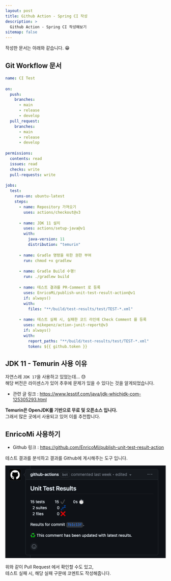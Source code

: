```yaml
---
layout: post
title: Github Action - Spring CI 작성
description: >
  Github Action - Spring CI 작성해보기
sitemap: false
---
```


작성한 문서는 아래와 같습니다. 😁

## Git Workflow 문서

```yaml
name: CI Test

on:
  push:
    branches:
      - main
      - release
      - develop
  pull_request:
    branches:
      - main
      - release
      - develop

permissions:
  contents: read
  issues: read
  checks: write
  pull-requests: write

jobs:
  test:
    runs-on: ubuntu-latest
    steps:
      - name: Repository 가져오기
        uses: actions/checkout@v3

      - name: JDK 11 설치
        uses: actions/setup-java@v1
        with:
          java-version: 11
          distribution: "temurin"

      - name: Gradle 명령을 위한 권한 부여
        run: chmod +x gradlew

      - name: Gradle Build 수행!
        run: ./gradlew build

      - name: 테스트 결과를 PR-Comment 로 등록
        uses: EnricoMi/publish-unit-test-result-action@v1
        if: always()
        with:
          files: "**/build/test-results/test/TEST-*.xml"

      - name: 테스트 실패 시, 실패한 코드 라인에 Check Comment 를 등록
        uses: mikepenz/action-junit-report@v3
        if: always()
        with:
          report_paths: "**/build/test-results/test/TEST-*.xml"
          token: ${{ github.token }}
```

## JDK 11 - Temurin 사용 이유

자연스레 `JDK 17`을 사용하고 있었는데... 😓
<br>해당 버전은 라이센스가 있어 추후에 문제가 있을 수 있다는 것을 알게되었습니다.

- 관련 글 링크 : https://www.lesstif.com/java/jdk-whichjdk-com-125305293.html

**Temurin은 OpenJDK를 기반으로 무료 및 오픈소스 입니다.**
<br>그래서 많은 곳에서 사용되고 있어 이를 추천합니다.

## EnricoMi 사용하기

- Github 링크 : https://github.com/EnricoMi/publish-unit-test-result-action

테스트 결과를 분석하고 결과를 Github에 게시해주는 도구 입니다.

<img src="../../assets/img/docs/github/github-action_EnricoMi.png" />

위와 같이 Pull Request 에서 확인할 수도 있고,
<br> 테스트 실패 시, 해당 실패 구문에 코멘트도 작성해줍니다.
